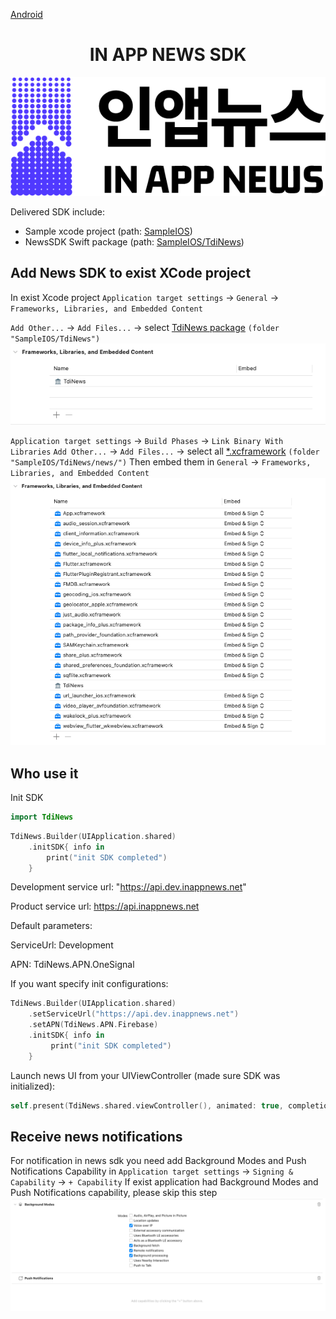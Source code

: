 [Android](https://github.com/kaivumetacrew/Readme/tree/main/nsdkaos)

<div align="center">


# IN APP NEWS SDK
![logo_ko](https://raw.githubusercontent.com/kaivumetacrew/Readme/main/nsdkaos/logo_ko.png)

</div>

Delivered SDK include:

- Sample xcode project (path: [SampleIOS]())
- NewsSDK Swift package (path: [SampleIOS/TdiNews]())

## Add News SDK to exist XCode project

In exist Xcode project
`Application target settings` -> `General` -> `Frameworks, Libraries, and Embedded Content`

`Add Other...` -> `Add Files...` -> select [TdiNews package]() `(folder "SampleIOS/TdiNews")`
![01](https://raw.githubusercontent.com/kaivumetacrew/Readme/main/nsdkios/nsdkios1.png)

`Application target settings` -> `Build Phases` -> `Link Binary With Libraries`
`Add Other...` -> `Add Files...` -> select
all [*.xcframework]() `(folder "SampleIOS/TdiNews/news/")`
Then embed them in `General` -> `Frameworks, Libraries, and Embedded Content`
![02](https://raw.githubusercontent.com/kaivumetacrew/Readme/main/nsdkios/nsdkios2.png)

## Who use it

Init SDK

```swift
import TdiNews
```

```swift
TdiNews.Builder(UIApplication.shared)
    .initSDK{ info in
        print("init SDK completed")
    }
```

Development service url: "https://api.dev.inappnews.net"

Product service url: https://api.inappnews.net

Default parameters:

ServiceUrl: Development

APN: TdiNews.APN.OneSignal

If you want specify init configurations:

```swift
TdiNews.Builder(UIApplication.shared)
    .setServiceUrl("https://api.dev.inappnews.net")
    .setAPN(TdiNews.APN.Firebase)
    .initSDK{ info in
         print("init SDK completed")
    }
```

Launch news UI from your UIViewController (made sure SDK was initialized):

```swift
self.present(TdiNews.shared.viewController(), animated: true, completion: nil)
```

## Receive news notifications

For notification in news sdk you need add Background Modes and Push Notifications Capability
in `Application target settings` -> `Signing & Capability` -> `+ Capability`
If exist application had Background Modes and Push Notifications capability, please skip this step
![03](https://raw.githubusercontent.com/kaivumetacrew/Readme/main/nsdkios/nsdkios3.png)

